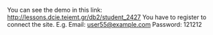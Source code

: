 You can see the demo in this link: http://lessons.dcie.teiemt.gr/db2/student_2427
You have to register to connect the site.
E.g. Email: user55@example.com  Password: 121212
